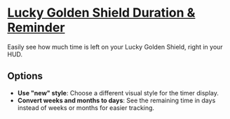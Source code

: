 # [Lucky Golden Shield Duration & Reminder](https://www.mousehuntgame.com/preferences.php?tab=mousehunt-improved-settings#mousehunt-improved-settings-feature-lgs-reminder)

Easily see how much time is left on your Lucky Golden Shield, right in your HUD.

## Options

- **Use "new" style**: Choose a different visual style for the timer display.
- **Convert weeks and months to days**: See the remaining time in days instead of weeks or months for easier tracking.
